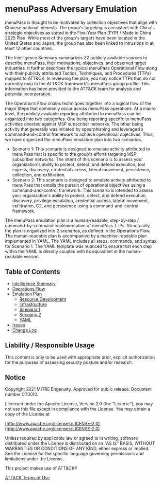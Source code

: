 # menuPass Adversary Emulation

menuPass is thought to be motivated by collection objectives that align with Chinese national interests. The group's targeting is consistent with China's strategic objectives as stated in the Five-Year Plan (FYP) / Made in China 2025 Plan. While most of the group's targets have been located in the United States and Japan, the group has also been linked to intrusions in at least 12 other countries.

The Intelligence Summary summarizes 32 publicly available sources to describe menuPass, their motivations, objectives, and observed target industries. It further describes the typical menuPass Operational Flow along with their publicly attributed Tactics, Techniques, and Procedures (TTPs) mapped to ATT&CK. In reviewing the plan, you may notice TTPs that do not currently map to the ATT&CK framework's menuPass group profile. This information has been provided to the ATT&CK team for analysis and potential incorporation.

The Operations Flow chains techniques together into a logical flow of the major Steps that commonly occur across menuPass operations. At a macro level, the publicly available reporting attributed to menuPass can be organized into two categories.  One being reporting specific to menuPass activities directed against MSP subscriber networks.  The other being activity that generally was initiated by spearphishing and leveraged a command-and-control framework to achieve operational objectives.  Thus, we have organized the menuPass emulation plan into two scenarios.

- Scenario 1: This scenario is designed to emulate activity attributed to menuPass that is specific to the group's efforts targeting MSP subscriber networks.  The intent of this scenario is to assess your organization's ability to protect, detect, and defend execution, tool ingress, discovery, credential access, lateral movement, persistence, collection, and exfiltration.
- Scenario 2: This scenario is designed to emulate activity attributed to menuPass that entails the pursuit of operational objectives using a command-and-control framework. This scenario is intended to assess your organization's ability to protect, detect, and defend execution, discovery, privilege escalation, credential access, lateral movement, exfiltration, C2, and persistence using a command-and-control framework.

The menuPass emulation plan is a human-readable, step-by-step / command-by-command implementation of menuPass TTPs. Structurally, the plan is organized into 2 scenarios, as defined in the Operations Flow. The human-readable plan is accompanied by a machine-readable plan implemented in YAML. The YAML includes all steps, commands, and syntax for Scenario 1. The YAML template was nuanced to ensure that each step within the YAML is directly coupled with its equivalent in the human-readable version.

## Table of Contents

- [Intelligence Summary](/menuPass/Intelligence_Summary.md)
- [Operations Flow](/menuPass/Operations_Flow.md)
- [Emulation Plan](/menuPass/Emulation_Plan/README.md)
  - [Resource Development](/menuPass/Emulation_Plan/ResourceDevelopment.md)
  - [Infrastructure](/menuPass/Emulation_Plan/Infrastructure.md)
  - [Scenario 1](/menuPass/Emulation_Plan/Scenario1.md)
  - [Scenario 2](/menuPass/Emulation_Plan/Scenario2.md)
  - [YAML](/menuPass/Emulation_Plan/yaml)
- [Issues](https://github.com/center-for-threat-informed-defense/adversary_emulation_library/issues)
- [Change Log](/menuPass/CHANGE_LOG.md)

## Liability / Responsible Usage

This content is only to be used with appropriate prior, explicit authorization for the purposes of assessing security posture and/or research.

## Notice

Copyright 2021 MITRE Engenuity. Approved for public release. Document number CT0012.

Licensed under the Apache License, Version 2.0 (the "License"); you may not use this file except in compliance with the License. You may obtain a copy of the License at

[http://www.apache.org/licenses/LICENSE-2.0](http://www.apache.org/licenses/LICENSE-2.0)

Unless required by applicable law or agreed to in writing, software distributed under the License is distributed on an "AS IS" BASIS, WITHOUT WARRANTIES OR CONDITIONS OF ANY KIND, either express or implied. See the License for the specific language governing permissions and limitations under the License.

This project makes use of ATT&CK®

[ATT&CK Terms of Use](https://attack.mitre.org/resources/terms-of-use/)
